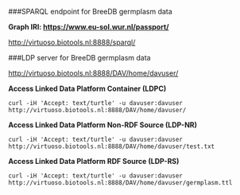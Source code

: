 ###SPARQL endpoint for BreeDB germplasm data

**Graph IRI: https://www.eu-sol.wur.nl/passport/**

http://virtuoso.biotools.nl:8888/sparql/

###LDP server for BreeDB germplasm data

http://virtuoso.biotools.nl:8888/DAV/home/davuser/

**Access Linked Data Platform Container (LDPC)**
```
curl -iH 'Accept: text/turtle' -u davuser:davuser http://virtuoso.biotools.nl:8888/DAV/home/davuser/
```
**Access Linked Data Platform Non-RDF Source (LDP-NR)**
```
curl -iH 'Accept: text/turtle' -u davuser:davuser http://virtuoso.biotools.nl:8888/DAV/home/davuser/test.txt
```
**Access Linked Data Platform RDF Source (LDP-RS)**
```
curl -iH 'Accept: text/turtle' -u davuser:davuser http://virtuoso.biotools.nl:8888/DAV/home/davuser/germplasm.ttl
```
